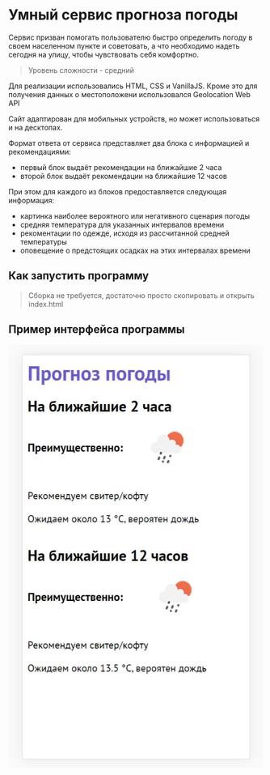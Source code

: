 # Умный сервис прогноза погоды

Сервис призван помогать пользователю быстро определить погоду в своем населенном пункте и советовать, а что необходимо надеть сегодня на улицу, чтобы чувствовать себя комфортно.

> Уровень сложности - средний

Для реализации использовались HTML, CSS и VanillaJS.
Кроме это для получения данных о местоположени использовался Geolocation Web API

Сайт адаптирован для мобильных устройств, но может использоваться и на десктопах.

Формат ответа от сервиса представляет два блока с информацией и рекомендациями:

- первый блок выдаёт рекомендации на ближайшие 2 часа
- второй блок выдаёт рекомендации на ближайшие 12 часов

При этом для каждого из блоков предоставляется следующая информация:

- картинка наиболее вероятного или негативного сценария погоды
- средняя температура для указанных интервалов времени
- рекоментации по одежде, исходя из рассчитанной средней температуры
- оповещение о предстоящих осадках на этих интервалах времени

## Как запустить программу

> Сборка не требуется, достаточно просто скопировать и открыть index.html

## Пример интерфейса программы

![UI example](./imgs/app-example.jpg)
